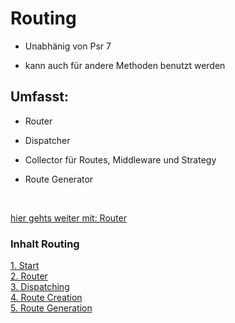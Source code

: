 # Routing
- Unabhänig von Psr 7

- kann auch für andere Methoden benutzt werden

## Umfasst:
- Router

- Dispatcher

- Collector für Routes, Middleware und Strategy

- Route Generator

<br>

[hier gehts weiter mit: Router](router.md)

### Inhalt Routing
[1. Start](index.md) <br>
[2. Router](router.md) <br>
[3. Dispatching](dispatching.md) <br>
[4. Route Creation](routeCreation.md) <br>
[5. Route Generation](routegeneration.md)
